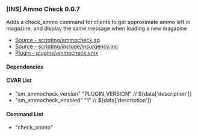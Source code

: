 ### [INS] Ammo Check 0.0.7

Adds a check_ammo command for clients to get approximate ammo left in magazine, and display the same message when loading a new magazine

 * [Source - scripting/ammocheck.sp](https://github.com/jaredballou/insurgency-sourcemod/blob/master/scripting/ammocheck.sp?raw=true)
 * [Source - scripting/include/insurgency.inc](https://github.com/jaredballou/insurgency-sourcemod/blob/master/scripting/include/insurgency.inc?raw=true)
 * [Plugin - plugins/ammocheck.smx](https://github.com/jaredballou/insurgency-sourcemod/blob/master/plugins/ammocheck.smx?raw=true)

#### Dependencies
#### CVAR List
 * "sm_ammocheck_version" "PLUGIN_VERSION" // ${data['description']}
 * "sm_ammocheck_enabled" "1" // ${data['description']}
#### Command List
 * "check_ammo"
